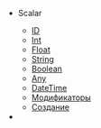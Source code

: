 - Scalar
    - [ID](/scalar/id)
    - [Int](/scalar/int)
    - [Float](/scalar/float)
    - [String](/scalar/string)
    - [Boolean](/scalar/boolean)
    - [Any](/scalar/any)
    - [DateTime](/scalar/date-time)
    - [Модификаторы](/scalar/modifiers)
    - [Создание](/scalar/custom)

- 

